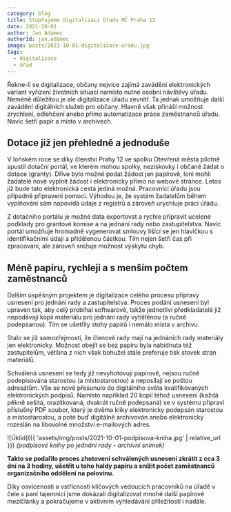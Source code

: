 ```yaml
---
category: blog
title: Stupňujeme digitalizaci Úřadu MČ Praha 12
date: 2021-10-01
author: Jan Adamec
authorId: jan.adamec
image: posts/2021-10-01-digitalizace-uradu.jpg
tags:
  - digitalizace
  - úřad
---
```


Řekne-li se digitalizace, občany nejvíce zajímá zavádění elektronických variant vyřízení životních situací namísto nutné osobní návštěvy úřadu. Neméně důležitou je ale digitalizace úřadu zevnitř. Ta jednak umožňuje další zavádění digitálních služeb pro občany. Hlavně však přináší možnost zrychlení, odlehčení anebo přímo automatizace práce zaměstnanců úřadu. Navíc šetří papír a místo v archivech.

## Dotace již jen přehledně a jednoduše

V loňském roce se díky členství Prahy 12 ve spolku Otevřená města pilotně spustil dotační portál, ve kterém mohou spolky, neziskovky i občané žádat o dotace (granty). Dříve bylo možné podat žádost jen papírově, loni mohli žadatelé nově vyplnit žádost i elektronicky přímo na webové stránce. Letos již bude tato elektronická cesta jediná možná. Pracovníci úřadu jsou případně připraveni pomoci. Výhodou je, že systém žadatelům během vyplňování sám napovídá údaje z registrů a zároveň urychluje práci úřadu.

Z dotačního portálu je možné data exportovat a rychle připravit ucelené podklady pro grantové komise a na jednání rady nebo zastupitelstva. Navíc portál umožňuje hromadně vygenerovat smlouvy lišící se jen hlavičkou s identifikačními údaji a přidělenou částkou. Tím nejen šetří čas při zpracování, ale zároveň snižuje možnost výskytu chyb.

## Méně papíru, rychleji a s menším počtem zaměstnanců

Dalším úspěšným projektem je digitalizace celého procesu přípravy usnesení pro jednání rady a zastupitelstva. Proces podání usnesení byl upraven tak, aby celý probíhal softwarově, takže jednotliví předkladatelé již nepodávají kopii materiálu pro jednání rady vytištěnou (a ručně podepsanou). Tím se ušetřily stohy papírů i nemálo místa v archivu.

Stalo se již samozřejmostí, že členové rady mají na jednáních rady materiály jen elektronicky. Možnost obejít se bez papíru byla nabídnuta též zastupitelům, většina z nich však bohužel stále preferuje tisk stovek stran materiálů.

Schválená usnesení se tedy již nevyhotovují papírově, nejsou  ručně podepisována starostou (a místostarostou) a neposílají se poštou adresátům. Vše se nově přesunulo do digitálního světa kvalifikovaných elektronických podpisů. Namísto například 20 kopií téhož usnesení (každá pěkně sešitá, orazítkovaná, dvakrát ručně podepsaná) se v systému připraví příslušný PDF soubor, který je dvěma kliky elektronicky podepsán starostou a místostarostou, a poté buď digitálně archivován anebo elektronicky rozeslán na libovolné množství e-mailových adres.

![Úklid]({{ 'assets/img/posts/2021-10-01-podpisova-kniha.jpg' | relative_url }})
_(podpisové knihy po jednání rady - archivní snímek)_

**Takto se podařilo proces zhotovení schválených usnesení zkrátit z cca 3 dní na 3 hodiny, ušetřit u toho haldy papíru a snížit počet zaměstnanců organizačního oddělení na polovinu.**

Díky osvícenosti a vstřícnosti klíčových vedoucích pracovníků na úřadě v čele s paní tajemnicí jsme dokázali digitalizovat mnohé další papírové mezičlánky a pokračujeme v aktivním vyhledávání příležitostí i nadále.
